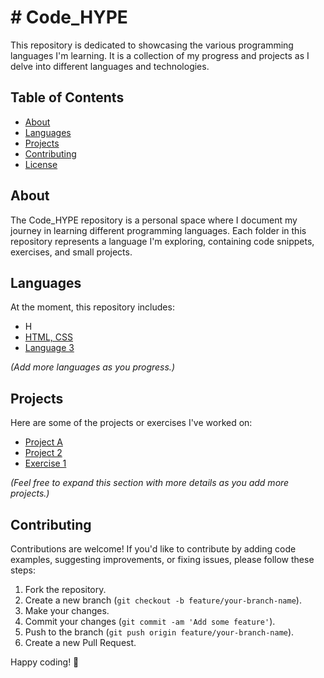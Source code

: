 # # Code_HYPE

This repository is dedicated to showcasing the various programming languages I'm learning. It is a collection of my progress and projects as I delve into different languages and technologies.

## Table of Contents

- [About](#about)
- [Languages](#HTML,CSS,)
- [Projects](#projects)
- [Contributing](#contributing)
- [License](#license)

## About

The Code_HYPE repository is a personal space where I document my journey in learning different programming languages. Each folder in this repository represents a language I'm exploring, containing code snippets, exercises, and small projects.

## Languages

At the moment, this repository includes:

- H
- [HTML, CSS](folder2/)
- [Language 3](folder3/)

_(Add more languages as you progress.)_

## Projects

Here are some of the projects or exercises I've worked on:

- [Project A](folder1/project1/)
- [Project 2](folder2/project2/)
- [Exercise 1](folder3/exercise1/)

_(Feel free to expand this section with more details as you add more projects.)_

## Contributing

Contributions are welcome! If you'd like to contribute by adding code examples, suggesting improvements, or fixing issues, please follow these steps:

1. Fork the repository.
2. Create a new branch (`git checkout -b feature/your-branch-name`).
3. Make your changes.
4. Commit your changes (`git commit -am 'Add some feature'`).
5. Push to the branch (`git push origin feature/your-branch-name`).
6. Create a new Pull Request.

Happy coding! 🚀
